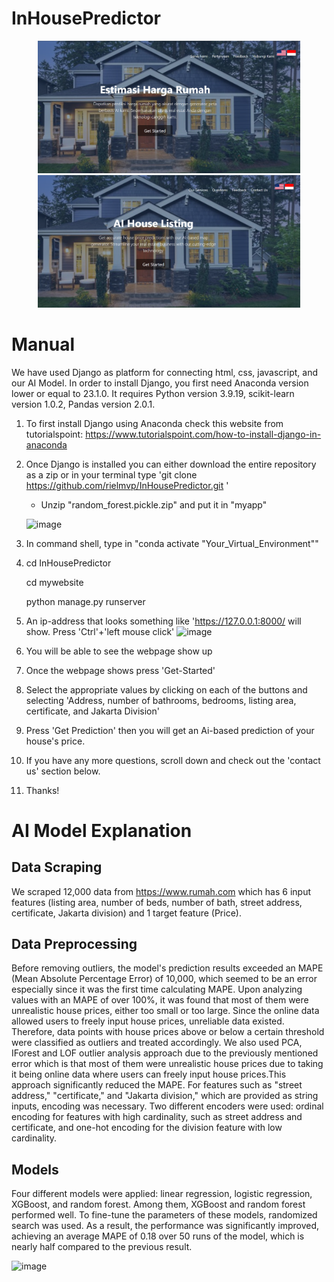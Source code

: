 # InHousePredictor

<div align="center">
  <img src="Indonesian_Ver.png" width="420" alt="Image 1" />
  <img src="English_Ver.png" width="420" alt="Image 2" />
</div>

# Manual
We have used Django as platform for connecting html, css, javascript, and our AI Model.
In order to install Django, you first need Anaconda version lower or equal to 23.1.0.
It requires Python version 3.9.19, scikit-learn version 1.0.2, Pandas version 2.0.1. 
1. To first install Django using Anaconda check this website from tutorialspoint: https://www.tutorialspoint.com/how-to-install-django-in-anaconda
2. Once Django is installed you can either download the entire repository as a zip or in your terminal type 'git clone https://github.com/rielmvp/InHousePredictor.git '
   * Unzip "random_forest.pickle.zip" and put it in "myapp"

    ![image](https://github.com/rielmvp/InHousePredictor/assets/96563287/48216704-a5b9-4ec2-bf23-e56331276fda)
    
3. In command shell, type in "conda activate "Your_Virtual_Environment""
4. cd InHousePredictor

   cd mywebsite

   python manage.py runserver
5. An ip-address that looks something like 'https://127.0.0.1:8000/ will show.  Press 'Ctrl'+'left mouse click'
   ![image](https://github.com/rielmvp/InHousePredictor/assets/96563287/afedfcd1-f6a4-48f9-91f8-3443ff162622)
6. You will be able to see the webpage show up
7. Once the webpage shows press 'Get-Started'
8. Select the appropriate values by clicking on each of the buttons and selecting 'Address, number of bathrooms, bedrooms, listing area, certificate, and Jakarta Division' 
9. Press 'Get Prediction' then you will get an Ai-based prediction of your house's price.
10. If you have any more questions, scroll down and check out the 'contact us' section below.
11. Thanks!

# AI Model Explanation

## Data Scraping
We scraped 12,000 data from https://www.rumah.com which has 6 input features (listing area, number of beds, number of bath, street address, certificate, Jakarta division) and 1 target feature (Price).

## Data Preprocessing
Before removing outliers, the model's prediction results exceeded an MAPE (Mean Absolute Percentage Error) of 10,000, which seemed to be an error especially since it was the first time calculating MAPE. Upon analyzing values with an MAPE of over 100%, it was found that most of them were unrealistic house prices, either too small or too large. Since the online data allowed users to freely input house prices, unreliable data existed. Therefore, data points with house prices above or below a certain threshold were classified as outliers and treated accordingly. We also used PCA, IForest and LOF outlier analysis approach due to the previously mentioned error which is that most of them were unrealistic house prices due to taking it being online data where users can freely input house prices.This approach significantly reduced the MAPE.
For features such as "street address," "certificate," and "Jakarta division," which are provided as string inputs, encoding was necessary. Two different encoders were used: ordinal encoding for features with high cardinality, such as street address and certificate, and one-hot encoding for the division feature with low cardinality.

## Models
Four different models were applied: linear regression, logistic regression, XGBoost, and random forest. Among them, XGBoost and random forest performed well. To fine-tune the parameters of these models, randomized search was used. As a result, the performance was significantly improved, achieving an average MAPE of 0.18 over 50 runs of the model, which is nearly half compared to the previous result.

<img width="754" alt="image" src="https://github.com/rielmvp/InHousePredictor/assets/103105035/7330c59a-311c-45ff-a378-4d5f0440a416">


